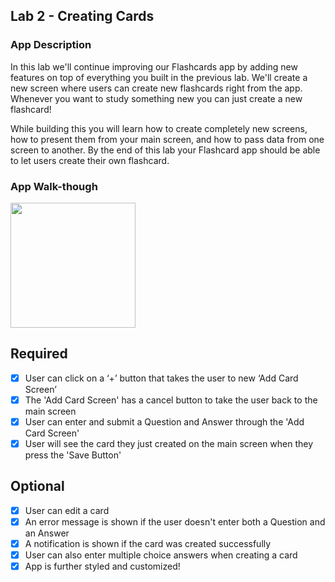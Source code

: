## Lab 2 - Creating Cards

### App Description
In this lab we'll continue improving our Flashcards app by adding new features on top of everything you built in the previous lab. We'll create a new screen where users can create new flashcards right from the app. Whenever you want to study something new you can just create a new flashcard!

While building this you will learn how to create completely new screens, how to present them from your main screen, and how to pass data from one screen to another. By the end of this lab your Flashcard app should be able to let users create their own flashcard.

### App Walk-though
<img src="https://imgur.com/xRwQRQQ.gif" width=200><br>

## Required
- [x] User can click on a ‘+’ button that takes the user to new ‘Add Card Screen’
- [x] The 'Add Card Screen' has a cancel button to take the user back to the main screen
- [x] User can enter and submit a Question and Answer through the 'Add Card Screen'
- [x] User will see the card they just created on the main screen when they press the 'Save Button'

## Optional
- [x] User can edit a card
- [x] An error message is shown if the user doesn't enter both a Question and an Answer
- [x] A notification is shown if the card was created successfully
- [x] User can also enter multiple choice answers when creating a card
- [x] App is further styled and customized!
